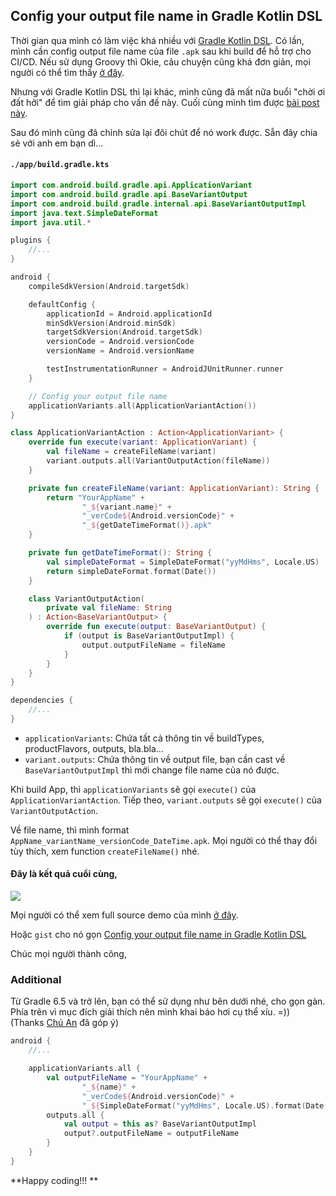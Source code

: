 ## Config your output file name in Gradle Kotlin DSL
Thời gian qua mình có làm việc khá nhiều với [Gradle Kotlin DSL](https://gradle.org/kotlin/). Có lần, mình cần config output file name của file `.apk` sau khi build để hỗ trợ cho CI/CD. Nếu sử dụng Groovy thì Okie, câu chuyện cũng khá đơn giản, mọi người có thể tìm thấy [ở đây](https://stackoverflow.com/questions/28249036/app-release-apk-how-to-change-this-default-generated-apk-name). 

Nhưng với Gradle Kotlin DSL thì lại khác, mình cũng đã mất nữa buổi "chời ơi đất hởi" để tìm giải pháp cho vấn đề này. Cuối cùng mình tìm được [bài post này](https://stackoverflow.com/questions/50792428/how-to-access-variant-outputfilename-in-kotlin).

Sau đó mình cũng đã chỉnh sửa lại đôi chút để nó work được. Sẵn đây chia sẻ với anh em bạn dì...

#### `./app/build.gradle.kts`
```kotlin 
import com.android.build.gradle.api.ApplicationVariant
import com.android.build.gradle.api.BaseVariantOutput
import com.android.build.gradle.internal.api.BaseVariantOutputImpl
import java.text.SimpleDateFormat
import java.util.*

plugins {
    //...
}

android {
    compileSdkVersion(Android.targetSdk)

    defaultConfig {
        applicationId = Android.applicationId
        minSdkVersion(Android.minSdk)
        targetSdkVersion(Android.targetSdk)
        versionCode = Android.versionCode
        versionName = Android.versionName

        testInstrumentationRunner = AndroidJUnitRunner.runner
    }

    // Config your output file name
    applicationVariants.all(ApplicationVariantAction())
}

class ApplicationVariantAction : Action<ApplicationVariant> {
    override fun execute(variant: ApplicationVariant) {
        val fileName = createFileName(variant)
        variant.outputs.all(VariantOutputAction(fileName))
    }

    private fun createFileName(variant: ApplicationVariant): String {
        return "YourAppName" +
                "_${variant.name}" +
                "_verCode${Android.versionCode}" +
                "_${getDateTimeFormat()}.apk"
    }

    private fun getDateTimeFormat(): String {
        val simpleDateFormat = SimpleDateFormat("yyMdHms", Locale.US)
        return simpleDateFormat.format(Date())
    }

    class VariantOutputAction(
        private val fileName: String
    ) : Action<BaseVariantOutput> {
        override fun execute(output: BaseVariantOutput) {
            if (output is BaseVariantOutputImpl) {
                output.outputFileName = fileName
            }
        }
    }
}

dependencies {
    //...
}
```

- `applicationVariants`: Chứa tất cả thông tin về buildTypes, productFlavors, outputs, bla.bla...
- `variant.outputs`: Chứa thông tin về output file, bạn cần cast về `BaseVariantOutputImpl` thì mới change file name của nó được. 

Khi build App, thì `applicationVariants` sẽ gọi `execute()` của `ApplicationVariantAction`. Tiếp theo, `variant.outputs` sẽ gọi `execute()` của `VariantOutputAction`. 

Về file name, thì mình format `AppName_variantName_versionCode_DateTime.apk`. Mọi người có thể thay đổi tùy thích, xem function `createFileName()` nhé.


#### Đây là kết quả cuổi cùng, 
![](https://images.viblo.asia/48ce78ce-ef6b-45a7-9d13-6ccade4c8347.PNG)

Mọi người có thể xem full source demo của mình [ở đây](https://github.com/huuphuoc1396/AndroidCleanArchitecture). 

Hoặc `gist` cho nó gọn [Config your output file name in Gradle Kotlin DSL](https://gist.github.com/huuphuoc1396/1487f317f3001b78b77776391e084956)

Chúc mọi người thành công,


### Additional
Từ Gradle 6.5 và trở lên, bạn có thể sử dụng như bên dưới nhé, cho gọn gàn. Phía trên vì mục đích giải thích nên mình khai báo hơi cụ thể xíu. =)) (Thanks [Chú An](https://viblo.asia/u/NguyenHungAn) đã góp ý)
```kotlin
android {
    //...

    applicationVariants.all {
        val outputFileName = "YourAppName" +
                "_${name}" +
                "_verCode${Android.versionCode}" +
                "_${SimpleDateFormat("yyMdHms", Locale.US).format(Date())}.apk"
        outputs.all {
            val output = this as? BaseVariantOutputImpl
            output?.outputFileName = outputFileName
        }
    }
}
```

**Happy coding!!! **